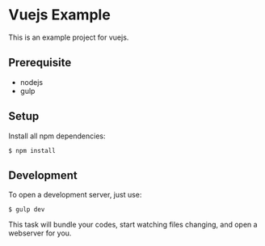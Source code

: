 # Vuejs Example

This is an example project for vuejs.

## Prerequisite

* nodejs
* gulp

## Setup

Install all npm dependencies:

```
$ npm install
```

## Development

To open a development server, just use:

```
$ gulp dev
```

This task will bundle your codes, start watching files changing, and open a webserver for you.
